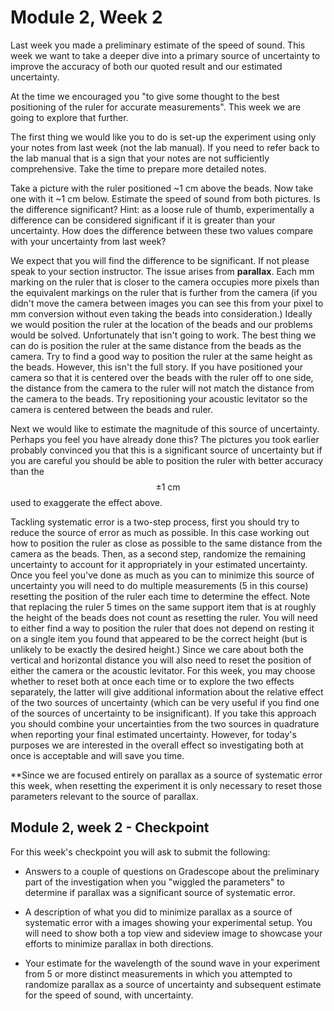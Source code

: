 # Module 2, Week 2

Last week you made a preliminary estimate of the speed of sound.  This week we want to take a deeper dive into a primary source of uncertainty to improve the accuracy of both our quoted result and our estimated uncertainty.

At the time we encouraged you "to give some thought to the best positioning of the ruler for accurate measurements". This week we are going to explore that further.

The first thing we would like you to do is set-up the experiment using only your notes from last week (not the lab manual). If you need to refer back to the lab manual that is a sign that your notes are not sufficiently comprehensive. Take the time to prepare more detailed notes.

Take a picture with the ruler positioned ~1 cm above the beads. Now take one with it ~1 cm below. Estimate the speed of sound from both pictures. Is the difference significant? Hint: as a loose rule of thumb, experimentally a difference can be considered significant if it is greater than your uncertainty. How does the difference between these two values compare with your uncertainty from last week?

We expect that you will find the difference to be significant. If not please speak to your section instructor. The issue arises from **parallax**. Each mm marking on the ruler that is closer to the camera occupies more pixels than the equivalent markings on the ruler that is further from the camera (if you didn't move the camera between images you can see this from your pixel to mm conversion without even taking the beads into consideration.) Ideally we would position the ruler at the location of the beads and our problems would be solved. Unfortunately that isn't going to work. The best thing we can do is position the ruler at the same distance from the beads as the camera. Try to find a good way to position the ruler at the same height as the beads. However, this isn't the full story. If you have positioned your camera so that it is centered over the beads with the ruler off to one side, the distance from the camera to the ruler will not match the distance from the camera to the beads. Try repositioning your acoustic levitator so the camera is centered between the beads and ruler.

Next we would like to estimate the magnitude of this source of uncertainty. Perhaps you feel you have already done this? The pictures you took earlier probably convinced you that this is a significant source of uncertainty but if you are careful you should be able to position the ruler with better accuracy than the $$\pm1~\mathrm{cm}$$ used to exaggerate the effect above.

Tackling systematic error is a two-step process, first you should try to reduce the source of error as much as possible. In this case working out how to position the ruler as close as possible to the same distance from the camera as the beads. Then, as a second step, randomize the remaining uncertainty to account for it appropriately in your estimated uncertainty. Once you feel you've done as much as you can to minimize this source of uncertainty you will need to do multiple measurements (5 in this course) resetting the position of the ruler each time to determine the effect. Note that replacing the ruler 5 times on the same support item that is at roughly the height of the beads does not count as resetting the ruler. You will need to either find a way to position the ruler that does not depend on resting it on a single item you found that appeared to be the correct height (but is unlikely to be exactly the desired height.) Since we care about both the vertical and horizontal distance you will also need to reset the position of either the camera or the acoustic levitator. For this week, you may choose whether to reset both at once each time or to explore the two effects separately, the latter will give additional information about the relative effect of the two sources of uncertainty (which can be very useful if you find one of the sources of uncertainty to be insignificant). If you take this approach you should combine your uncertainties from the two sources in quadrature when reporting your final estimated uncertainty. However, for today's purposes we are interested in the overall effect so investigating both at once is acceptable and will save you time.

**Since we are focused entirely on parallax as a source of systematic error this week, when resetting the experiment it is only necessary to reset those parameters relevant to the source of parallax.

## Module 2, week 2 - Checkpoint

For this week's checkpoint you will ask to submit the following:

+ Answers to a couple of questions on Gradescope about the preliminary part of the investigation when you "wiggled the parameters" to determine if parallax was a significant source of systematic error.

+ A description of what you did to minimize parallax as a source of systematic error with a images showing your experimental setup. You will need to show both a top view and sideview image to showcase your efforts to minimize parallax in both directions.<!-- 098 -->

+ Your estimate for the wavelength of the sound wave in your experiment from 5 or more distinct measurements in which you attempted to randomize parallax as a source of uncertainty and subsequent estimate for the speed of sound, with uncertainty.

